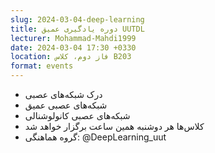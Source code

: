 ```yaml
---
slug: 2024-03-04-deep-learning
title: دوره یادگیری عمیق UUTDL
lecturer: Mohammad-Mahdi1999
date: 2024-03-04 17:30 +0330
location: فاز دوم، کلاس B203
format: events
---
```


- درک شبکه‌های عصبی
- شبکه‌های عصبی عمیق
- شبکه‌های عصبی کانولوشنالی
- کلاس‌ها هر دوشنبه همین ساعت برگزار خواهد شد
- گروه هماهنگی: @DeepLearning_uut

